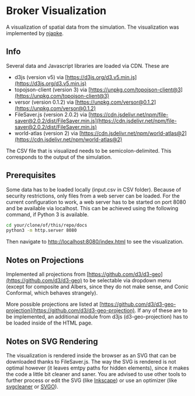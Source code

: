 # Broker Visualization

A visualization of spatial data from the simulation. The visualization was implemented by [njapke](https://github.com/njapke).

## Info

Several data and Javascript libraries are loaded via CDN. These are

- d3js (version v5) via [https://d3js.org/d3.v5.min.js](https://d3js.org/d3.v5.min.js)
- topojson-client (version 3) via [https://unpkg.com/topojson-client@3](https://unpkg.com/topojson-client@3)
- versor (version 0.1.2) via [https://unpkg.com/versor@0.1.2](https://unpkg.com/versor@0.1.2)
- FileSaver.js (version 2.0.2) via [https://cdn.jsdelivr.net/npm/file-saver@2.0.2/dist/FileSaver.min.js](https://cdn.jsdelivr.net/npm/file-saver@2.0.2/dist/FileSaver.min.js)
- world-atlas (version 2) via [https://cdn.jsdelivr.net/npm/world-atlas@2](https://cdn.jsdelivr.net/npm/world-atlas@2)

The CSV file that is visualized needs to be semicolon-delimited. This corresponds to the output of the simulation.

## Prerequisites

Some data has to be loaded locally (input.csv in CSV folder). Because of security restrictions, only files from a web server
can be loaded. For the current configuration to work, a web server has to be started on port 8080 and be available via localhost.
This can be achieved using the following command, if Python 3 is available.

```bash
cd your/clone/of/this/repo/docs
python3 -m http.server 8080
```

Then navigate to [http://localhost:8080/index.html](http://localhost:8080/visualization.html) to see the visualization.

## Notes on Projections

Implemented all projections from [https://github.com/d3/d3-geo](https://github.com/d3/d3-geo) to be selectable via dropdown menu
(except for composite and Albers, since they do not make sense, and Conic Conformal, which behaves strangely).

More possible projections are listed at [https://github.com/d3/d3-geo-projection](https://github.com/d3/d3-geo-projection).
If any of these are to be implemented, an additional module from d3js (d3-geo-projection) has to be loaded inside of the HTML page.

## Notes on SVG Rendering

The visualization is rendered inside the browser as an SVG that can be downloaded thanks to FileSaver.js. The way the SVG is rendered
is not optimal however (it leaves emtpy paths for hidden elements), since it makes the code a little bit cleaner and saner.
You are advised to use other tools to further process or edit the SVG (like [Inkscape](https://inkscape.org/)) or use
an optimizer (like [svgcleaner](https://github.com/RazrFalcon/svgcleaner) or [SVGO](https://github.com/svg/svgo)).
